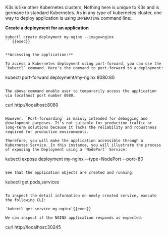 
K3s is like  other Kubernetes clusters, Nothing here is unique to K3s and is germane to standard Kubernetes.
As in any type of kubernetes cluster, one way to deploy application is using `IMPERATIVE` command line:.  

**Create a deployment for an application**

```
kubectl create deployment my-nginx --image=nginx
```{{exec}}


**Accessing the application:** 

To access a Kubernetes deployment using port-forward, you can use the `kubectl` command. Here's the command to port-forward to a deployment:

```
kubectl port-forward deployment/my-nginx 8080:80
```{{exec}}

The above command enable user to temporarily access the application via localhost port number 8080.

```
curl http://localhost:8080
```{{exec}}

However, `Port-forwarding` is mainly intended for debugging and development purposes. It's not suitable for production traffic or long-term solutions because it lacks the reliability and robustness required for production environments. 

Therefore, you will make the application accessible through a Kubernetes Service. In this instance, you will illustrate the process of exposing the Deployment using a `NodePort` Service:

```
kubectl expose deployment my-nginx --type=NodePort --port=80
```{{exec}}

See that the application objects are created and running:

```
kubectl get pods,services
```{{exec}}

To inspect the detail information on newly created service, execute the following CLI:

`kubectl get service my-nginx`{{exec}}

We can inspect if the NGINX application responds as expected:
```
curl http://localhost:30245
```{{exec}}

